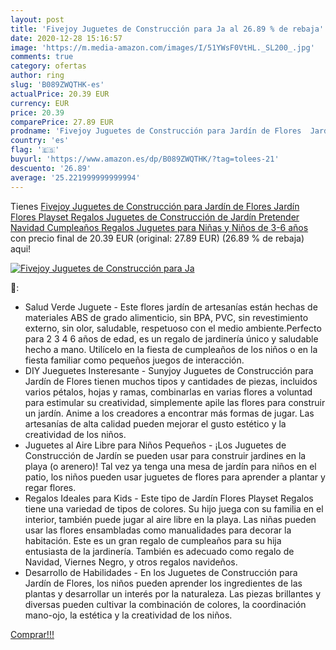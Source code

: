 ```yaml
---
layout: post
title: 'Fivejoy Juguetes de Construcción para Ja al 26.89 % de rebaja'
date: 2020-12-28 15:16:57
image: 'https://m.media-amazon.com/images/I/51YWsF0VtHL._SL200_.jpg'
comments: true
category: ofertas
author: ring
slug: 'B089ZWQTHK-es'
actualPrice: 20.39 EUR
currency: EUR
price: 20.39
comparePrice: 27.89 EUR
prodname: 'Fivejoy Juguetes de Construcción para Jardín de Flores  Jardín Flores Playset Regalos  Juguetes de Construcción de Jardín Pretender Navidad Cumpleaños Regalos Juguetes para Niñas y Niños de 3-6 años'
country: 'es'
flag: '🇪🇸'
buyurl: 'https://www.amazon.es/dp/B089ZWQTHK/?tag=tolees-21'
descuento: '26.89'
average: '25.221999999999994'
---
```


Tienes [Fivejoy Juguetes de Construcción para Jardín de Flores  Jardín Flores Playset Regalos  Juguetes de Construcción de Jardín Pretender Navidad Cumpleaños Regalos Juguetes para Niñas y Niños de 3-6 años](https://www.amazon.es/dp/B089ZWQTHK/?tag=tolees-21) con precio final de  20.39 EUR (original: 27.89 EUR) (26.89 %  de rebaja) aqui!

[![Fivejoy Juguetes de Construcción para Ja](https://m.media-amazon.com/images/I/51YWsF0VtHL._SL200_.jpg)](https://www.amazon.es/dp/B089ZWQTHK/?tag=tolees-21)

🔎:

- Salud Verde Juguete - Este flores jardín de artesanías están hechas de materiales ABS de grado alimenticio, sin BPA, PVC, sin revestimiento externo, sin olor, saludable, respetuoso con el medio ambiente.Perfecto para 2 3 4 6 años de edad, es un regalo de jardinería único y saludable hecho a mano. Utilícelo en la fiesta de cumpleaños de los niños o en la fiesta familiar como pequeños juegos de interacción.
- DIY Jueguetes Insteresante - Sunyjoy Juguetes de Construcción para Jardín de Flores tienen muchos tipos y cantidades de piezas, incluidos varios pétalos, hojas y ramas, combinarlas en varias flores a voluntad para estimular su creatividad, simplemente apile las flores para construir un jardín. Anime a los creadores a encontrar más formas de jugar. Las artesanías de alta calidad pueden mejorar el gusto estético y la creatividad de los niños.
- Juguetes al Aire Libre para Niños Pequeños - ¡Los Juguetes de Construcción de Jardín se pueden usar para construir jardines en la playa (o arenero)! Tal vez ya tenga una mesa de jardín para niños en el patio, los niños pueden usar juguetes de flores para aprender a plantar y regar flores.
- Regalos Ideales para Kids - Este tipo de Jardín Flores Playset Regalos tiene una variedad de tipos de colores. Su hijo juega con su familia en el interior, también puede jugar al aire libre en la playa. Las niñas pueden usar las flores ensambladas como manualidades para decorar la habitación. Este es un gran regalo de cumpleaños para su hija entusiasta de la jardinería. También es adecuado como regalo de Navidad, Viernes Negro, y otros regalos navideños.
- Desarrollo de Habilidades - En los Juguetes de Construcción para Jardín de Flores, los niños pueden aprender los ingredientes de las plantas y desarrollar un interés por la naturaleza. Las piezas brillantes y diversas pueden cultivar la combinación de colores, la coordinación mano-ojo, la estética y la creatividad de los niños.

[Comprar!!!](https://www.amazon.es/dp/B089ZWQTHK/?tag=tolees-21)
